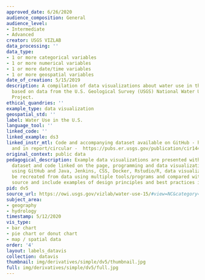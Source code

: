 ```yaml
---
approved_date: 6/26/2020
audience_composition: General
audience_level:
- Intermediate
- Advanced
creator: USGS VIZLAB
data_processing: ''
data_type:
- 1 or more categorical variables
- 1 or more numerical variables
- 1 or more date/time variables
- 1 or more geospatial variables
date_of_creation: 5/15/2019
description: A compilation of data visualizations about water use in the U.S. in 2015,
  based on data from the U.S. Geological Survey (USGS) National Water Use Science
  Project.
ethical_quandries: ''
example_type: data visualization
geospatial_std: ''
label: Water Use in the U.S.
language_tool: ''
linked_code: ''
linked_example: ds3
linked_instr_mtl: Code and accompanying dataset available on GitHub - https://github.com/USGS-VIZLAB/water-use-15
  and in report/circular -  https://pubs.er.usgs.gov/publication/cir1441
original_context: public data
pedagogical_description: Example data visualizations are presented with corresponding
  dataset and code linked on the page, programming and data visualizations created
  using GitHub and Java, Jenkins, CSS, Docker, Rstudio/R, data visualizations can
  be recreated from data using multiple tools/programs and compared with original
  source and include examples of design principles and best practices in use.
pid: dv5
source_url: https://owi.usgs.gov/vizlab/water-use-15/#view=NC&category=thermoelectric
subject_area:
- geography
- hydrology
timestamp: 5/12/2020
vis_type:
- bar chart
- pie chart or donut chart
- map / spatial data
order: '4'
layout: labels_datavis
collection: datavis
thumbnail: img/derivatives/simple/dv5/thumbnail.jpg
full: img/derivatives/simple/dv5/full.jpg
---
```

